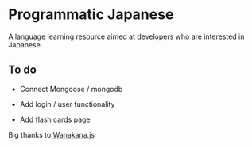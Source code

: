 # Programmatic Japanese

A language learning resource aimed at developers who are interested in Japanese.

## To do


- Connect Mongoose / mongodb

- Add login / user functionality

- Add flash cards page

Big thanks to [Wanakana.js](https://wanakana.com)